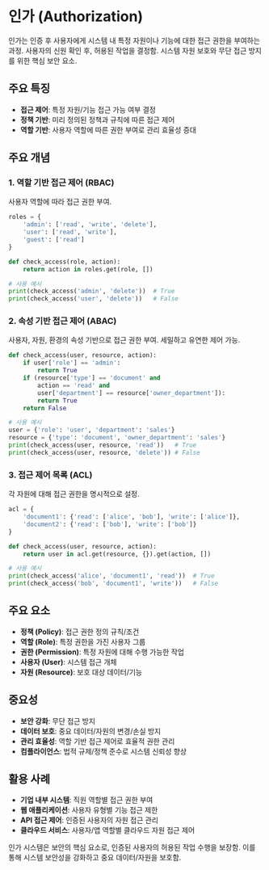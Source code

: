 # 인가 (Authorization)

인가는 인증 후 사용자에게 시스템 내 특정 자원이나 기능에 대한 접근 권한을 부여하는 과정. 사용자의 신원 확인 후, 허용된 작업을 결정함. 시스템 자원 보호와 무단 접근 방지를 위한 핵심 보안 요소.

## 주요 특징

- **접근 제어**: 특정 자원/기능 접근 가능 여부 결정
- **정책 기반**: 미리 정의된 정책과 규칙에 따른 접근 제어
- **역할 기반**: 사용자 역할에 따른 권한 부여로 관리 효율성 증대

## 주요 개념

### 1. 역할 기반 접근 제어 (RBAC)

사용자 역할에 따라 접근 권한 부여.

```python
roles = {
    'admin': ['read', 'write', 'delete'],
    'user': ['read', 'write'],
    'guest': ['read']
}

def check_access(role, action):
    return action in roles.get(role, [])

# 사용 예시
print(check_access('admin', 'delete'))  # True
print(check_access('user', 'delete'))   # False
```

### 2. 속성 기반 접근 제어 (ABAC)

사용자, 자원, 환경의 속성 기반으로 접근 권한 부여. 세밀하고 유연한 제어 가능.

```python
def check_access(user, resource, action):
    if user['role'] == 'admin':
        return True
    if (resource['type'] == 'document' and
        action == 'read' and
        user['department'] == resource['owner_department']):
        return True
    return False

# 사용 예시
user = {'role': 'user', 'department': 'sales'}
resource = {'type': 'document', 'owner_department': 'sales'}
print(check_access(user, resource, 'read'))   # True
print(check_access(user, resource, 'delete')) # False
```

### 3. 접근 제어 목록 (ACL)

각 자원에 대해 접근 권한을 명시적으로 설정.

```python
acl = {
    'document1': {'read': ['alice', 'bob'], 'write': ['alice']},
    'document2': {'read': ['bob'], 'write': ['bob']}
}

def check_access(user, resource, action):
    return user in acl.get(resource, {}).get(action, [])

# 사용 예시
print(check_access('alice', 'document1', 'read'))  # True
print(check_access('bob', 'document1', 'write'))   # False
```

## 주요 요소

- **정책 (Policy)**: 접근 권한 정의 규칙/조건
- **역할 (Role)**: 특정 권한을 가진 사용자 그룹
- **권한 (Permission)**: 특정 자원에 대해 수행 가능한 작업
- **사용자 (User)**: 시스템 접근 개체
- **자원 (Resource)**: 보호 대상 데이터/기능

## 중요성

- **보안 강화**: 무단 접근 방지
- **데이터 보호**: 중요 데이터/자원의 변경/손실 방지
- **관리 효율성**: 역할 기반 접근 제어로 효율적 권한 관리
- **컴플라이언스**: 법적 규제/정책 준수로 시스템 신뢰성 향상

## 활용 사례

- **기업 내부 시스템**: 직원 역할별 접근 권한 부여
- **웹 애플리케이션**: 사용자 유형별 기능 접근 제한
- **API 접근 제어**: 인증된 사용자의 자원 접근 관리
- **클라우드 서비스**: 사용자/앱 역할별 클라우드 자원 접근 제어

인가 시스템은 보안의 핵심 요소로, 인증된 사용자의 허용된 작업 수행을 보장함. 이를 통해 시스템 보안성을 강화하고 중요 데이터/자원을 보호함.
